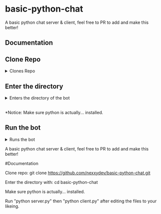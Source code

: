 # basic-python-chat
A basic python chat server & client, feel free to PR to add and make this better!

## Documentation

## Clone Repo
<details>
<summary>Clones Repo</summary>
git clone https://github.com/nexxydev/basic-python-chat.git
</details>

## Enter the directory
<details>
<summary>Enters the directory of the bot</summary>
cd basic-python-chat
</details>
<br>

*Notice: Make sure python is actually... installed.
<br>

## Run the bot
<details>
<summary>Runs the bot</summary>
"python server.py" then "python client.py" after editing the files to your likeing.
</details>












A basic python chat server & client, feel free to PR to add and make this better!


#Documentation

Clone repo: git clone https://github.com/nexxydev/basic-python-chat.git

Enter the directory with: cd basic-python-chat

Make sure python is actually... installed.

Run "python server.py" then "python client.py" after editing the files to your likeing.
